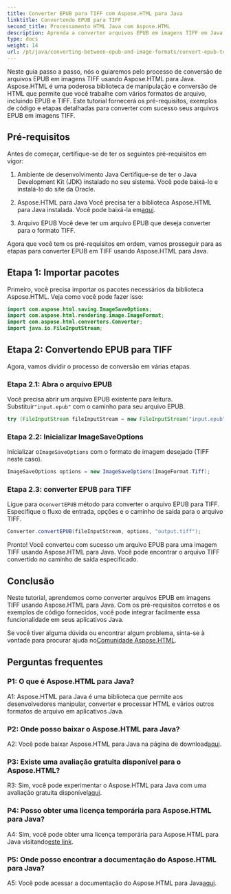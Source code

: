 ```yaml
---
title: Converter EPUB para TIFF com Aspose.HTML para Java
linktitle: Convertendo EPUB para TIFF
second_title: Processamento HTML Java com Aspose.HTML
description: Aprenda a converter arquivos EPUB em imagens TIFF em Java com Aspose.HTML, uma poderosa biblioteca de manipulação de HTML.
type: docs
weight: 14
url: /pt/java/converting-between-epub-and-image-formats/convert-epub-to-tiff/
---
```

Neste guia passo a passo, nós o guiaremos pelo processo de conversão de arquivos EPUB em imagens TIFF usando Aspose.HTML para Java. Aspose.HTML é uma poderosa biblioteca de manipulação e conversão de HTML que permite que você trabalhe com vários formatos de arquivo, incluindo EPUB e TIFF. Este tutorial fornecerá os pré-requisitos, exemplos de código e etapas detalhadas para converter com sucesso seus arquivos EPUB em imagens TIFF.

## Pré-requisitos

Antes de começar, certifique-se de ter os seguintes pré-requisitos em vigor:

1. Ambiente de desenvolvimento Java
Certifique-se de ter o Java Development Kit (JDK) instalado no seu sistema. Você pode baixá-lo e instalá-lo do site da Oracle.

2. Aspose.HTML para Java
 Você precisa ter a biblioteca Aspose.HTML para Java instalada. Você pode baixá-la em[aqui](https://releases.aspose.com/html/java/).

3. Arquivo EPUB
Você deve ter um arquivo EPUB que deseja converter para o formato TIFF.

Agora que você tem os pré-requisitos em ordem, vamos prosseguir para as etapas para converter EPUB em TIFF usando Aspose.HTML para Java.

## Etapa 1: Importar pacotes

Primeiro, você precisa importar os pacotes necessários da biblioteca Aspose.HTML. Veja como você pode fazer isso:

```java
import com.aspose.html.saving.ImageSaveOptions;
import com.aspose.html.rendering.image.ImageFormat;
import com.aspose.html.converters.Converter;
import java.io.FileInputStream;
```

## Etapa 2: Convertendo EPUB para TIFF

Agora, vamos dividir o processo de conversão em várias etapas.

### Etapa 2.1: Abra o arquivo EPUB

 Você precisa abrir um arquivo EPUB existente para leitura. Substituir`"input.epub"` com o caminho para seu arquivo EPUB.

```java
try (FileInputStream fileInputStream = new FileInputStream("input.epub")) {
```

### Etapa 2.2: Inicializar ImageSaveOptions

 Inicializar o`ImageSaveOptions` com o formato de imagem desejado (TIFF neste caso).

```java
ImageSaveOptions options = new ImageSaveOptions(ImageFormat.Tiff);
```

### Etapa 2.3: converter EPUB para TIFF

 Ligue para o`convertEPUB` método para converter o arquivo EPUB para TIFF. Especifique o fluxo de entrada, opções e o caminho de saída para o arquivo TIFF.

```java
Converter.convertEPUB(fileInputStream, options, "output.tiff");
```

Pronto! Você converteu com sucesso um arquivo EPUB para uma imagem TIFF usando Aspose.HTML para Java. Você pode encontrar o arquivo TIFF convertido no caminho de saída especificado.

## Conclusão

Neste tutorial, aprendemos como converter arquivos EPUB em imagens TIFF usando Aspose.HTML para Java. Com os pré-requisitos corretos e os exemplos de código fornecidos, você pode integrar facilmente essa funcionalidade em seus aplicativos Java.

Se você tiver alguma dúvida ou encontrar algum problema, sinta-se à vontade para procurar ajuda no[Comunidade Aspose.HTML](https://forum.aspose.com/).

## Perguntas frequentes

### P1: O que é Aspose.HTML para Java?

A1: Aspose.HTML para Java é uma biblioteca que permite aos desenvolvedores manipular, converter e processar HTML e vários outros formatos de arquivo em aplicativos Java.

### P2: Onde posso baixar o Aspose.HTML para Java?

 A2: Você pode baixar Aspose.HTML para Java na página de download[aqui](https://releases.aspose.com/html/java/).

### P3: Existe uma avaliação gratuita disponível para o Aspose.HTML?

 R3: Sim, você pode experimentar o Aspose.HTML para Java com uma avaliação gratuita disponível[aqui](https://releases.aspose.com/).

### P4: Posso obter uma licença temporária para Aspose.HTML para Java?

 A4: Sim, você pode obter uma licença temporária para Aspose.HTML para Java visitando[este link](https://purchase.aspose.com/temporary-license/).

### P5: Onde posso encontrar a documentação do Aspose.HTML para Java?

 A5: Você pode acessar a documentação do Aspose.HTML para Java[aqui](https://reference.aspose.com/html/java/).